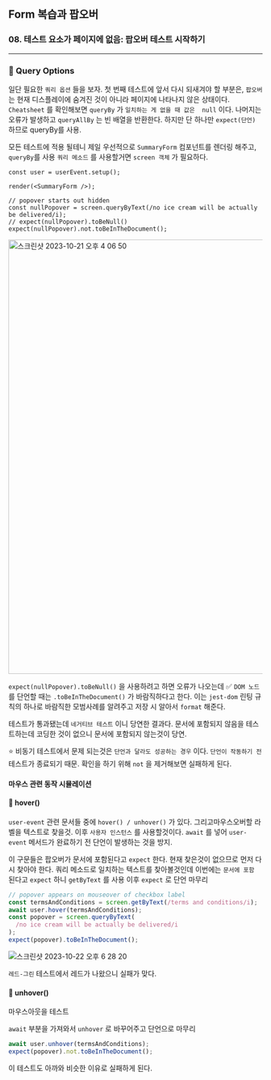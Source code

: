 ## Form 복습과 팝오버

### 08. 테스트 요소가 페이지에 없음: 팝오버 테스트 시작하기
---------------------------------------------

### 📌 Query Options

일단 필요한 `쿼리 옵션` 들을 보자.
첫 번째 테스트에 앞서 다시 되새겨야 할 부분은, `팝오버` 는 현재 디스플레이에 숨겨진 것이 아니라 페이지에 나타나지 않은 상태이다. 
`Cheatsheet` 를 확인해보면 `queryBy` 가 `일치하는 게 없을 때 값은  null` 이다.
나머지는 오류가 발생하고 `queryAllBy` 는 빈 배열을 반환한다. 하지만 단 하나만 `expect(단언)` 하므로 queryBy를 사용.

모든 테스트에 적용 될테니 제일 우선적으로 `SummaryForm` 컴포넌트를 렌더링 해주고, `queryBy`를 사용
`쿼리 메소드` 를 사용할거면 `screen 객체` 가 필요하다.

```tsx
const user = userEvent.setup();

render(<SummaryForm />);

// popover starts out hidden
const nullPopover = screen.queryByText(/no ice cream will be actually be delivered/i);
// expect(nullPopover).toBeNull()
expect(nullPopover).not.toBeInTheDocument();

```

<img width="859" alt="스크린샷 2023-10-21 오후 4 06 50" src="https://github.com/chromeheartz/TIL/assets/95161113/f7e32f35-2c0d-49dc-809e-d88b6a78f3f1">


`expect(nullPopover).toBeNull()` 을 사용하려고 하면 오류가 나오는데 
✅ `DOM 노드` 를 단언할 때는 `.toBeInTheDocument()` 가 바람직하다고 한다.
이는 `jest-dom` 린팅 규칙의 하나로 바람직한 모범사례를 알려주고 저장 시 알아서 `format` 해준다.

테스트가 통과됐는데 `네거티브 테스트` 이니 당연한 결과다.
문서에 포함되지 않음을 테스트하는데 코딩한 것이 없으니 문서에 포함되지 않는것이 당연.

⭐️ 비동기 테스트에서 문제 되는것은 `단언과 달라도 성공하는 경우` 이다.
`단언이 작동하기 전` 테스트가 종료되기 때문.
확인을 하기 위해 `not` 을 제거해보면 실패하게 된다.

#### 마우스 관련 동작 시뮬레이션

#### 📍 hover()

`user-event` 관련 문서들 중에 `hover() / unhover()` 가 있다.
그리고마우스오버할 라벨을 텍스트로 찾을것.
이후 `사용자 인스턴스` 를 사용할것이다. 
`await` 를 넣어 `user-event` 메서드가 완료하기 전 단언이 발생하는 것을 방지.

이 구문들은 팝오버가 문서에 포함된다고 `expect` 한다.
현재 찾은것이 없으므로 먼저 다시 찾아야 한다.
쿼리 메소드로 일치하는 텍스트를 찾아볼것인데 이번에는 `문서에 포함` 된다고 `expect` 하니 `getByText` 를 사용
이후 `expect` 로 단언 마무리

```jsx
// popover appears on mouseover of checkbox label
const termsAndConditions = screen.getByText(/terms and conditions/i);
await user.hover(termsAndConditions);
const popover = screen.queryByText(
  /no ice cream will be actually be delivered/i
);
expect(popover).toBeInTheDocument();
```

![스크린샷 2023-10-22 오후 6 28 20](https://github.com/chromeheartz/TIL/assets/95161113/c8d68f07-99de-4cab-9e00-632899d1f510)

`레드-그린` 테스트에서 레드가 나왔으니 실패가 맞다.

#### 📍 unhover()

마우스아웃을 테스트

`await` 부분을 가져와서 `unhover` 로 바꾸어주고 단언으로 마무리

```js
await user.unhover(termsAndConditions);
expect(popover).not.toBeInTheDocument();
```

이 테스트도 아까와 비슷한 이유로 실패하게 된다.

[`user-event`]: https://github.com/testing-library/user-event
[`Cheatsheet`]: https://testing-library.com/docs/react-testing-library/cheatsheet/

